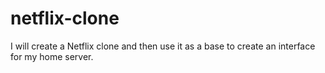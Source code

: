 # netflix-clone
I will create a Netflix clone and then use it as a base to create an interface for my home server.
